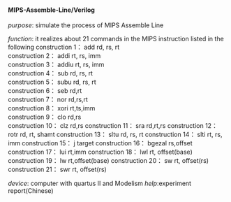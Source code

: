 #### MIPS-Assemble-Line/Verilog
*purpose*: simulate the process of MIPS Assemble Line

*function*: it realizes about 21 commands in the MIPS instruction listed in the following
construction 1：  add  rd, rs, rt  
construction 2：  addi  rt, rs, imm  
construction 3：  addiu  rt, rs, imm  
construction 4：  sub  rd, rs, rt  
construction 5：  subu  rd, rs, rt  
construction 6：  seb  rd,rt  
construction 7：  nor  rd,rs,rt  
construction 8：  xori  rt,ts,imm  
construction 9：  clo  rd,rs  
construction 10： clz  rd,rs
construction 11： sra  rd,rt,rs
construction 12： rotr  rd, rt, shamt
construction 13： sltu  rd, rs, rt
construction 14： slti  rt, rs, imm
construction 15： j  target
construction 16： bgezal  rs,offset
construction 17： lui  rt,imm
construction 18： lwl  rt, offset(base)
construction 19： lw  rt,offset(base)
construction 20： sw  rt, offset(rs)
construction 21： swr  rt, offset(rs)

*device*: computer with quartus II and Modelism
*help*:experiment report(Chinese)
